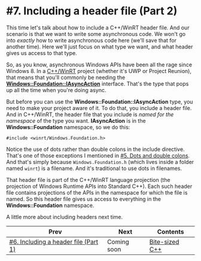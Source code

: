 # #7. Including a header file (Part 2)

This time let's talk about how to include a C++/WinRT header file. And our scenario is that we want to write some asynchronous code. We won't go into *exactly* how to write asynchronous code here (we'll save that for another time). Here we'll just focus on what type we want, and what header gives us access to that type.

So, as you know, asynchronous Windows APIs have been all the rage since Windows 8. In a [C++/WinRT](https://docs.microsoft.com/windows/uwp/cpp-and-winrt-apis/) project (whether it's UWP or Project Reunion), that means that you'll commonly be needing the [**Windows::Foundation::IAsyncAction**](https://docs.microsoft.com/uwp/api/windows.foundation.iasyncaction) interface. That's the type that pops up all the time when you're doing async.

But before you can use the **Windows::Foundation::IAsyncAction** type, you need to make your project aware of it. To do that, you include a header file. And in C++/WinRT, the header file that you include is *named for the namespace* of the type you want. **IAsyncAction** is in the **Windows::Foundation** namespace, so we do this:

```cppwinrt
#include <winrt/Windows.Foundation.h>
```

Notice the use of dots rather than double colons in the include directive. That's one of those exceptions I mentioned in [#5. Dots and double colons](005.md). And that's simply because `Windows.Foundation.h` (which lives inside a folder named `winrt`) is a filename. And it's traditional to use dots in filenames.

That header file is part of the C++/WinRT language projection (the projection of Windows Runtime APIs into Standard C++). Each such header file contains projections of the APIs in the namespace for which the file is named. So this header file gives us access to everything in the **Windows::Foundation** namespace.

A little more about including headers next time.

|Prev|Next|Contents|
|-|-|-|
|[#6. Including a header file (Part 1)](006.md)|Coming soon|[Bite-sized C++](../README.md)|
